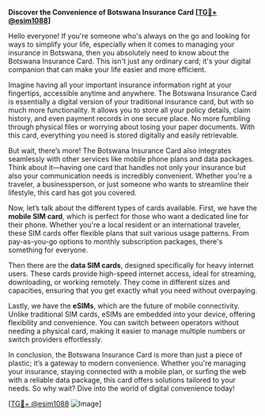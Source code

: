 **Discover the Convenience of Botswana Insurance Card [[TG💪+ @esim1088](https://t.me/s/esim1088)]**

Hello everyone! If you're someone who's always on the go and looking for ways to simplify your life, especially when it comes to managing your insurance in Botswana, then you absolutely need to know about the Botswana Insurance Card. This isn't just any ordinary card; it's your digital companion that can make your life easier and more efficient. 

Imagine having all your important insurance information right at your fingertips, accessible anytime and anywhere. The Botswana Insurance Card is essentially a digital version of your traditional insurance card, but with so much more functionality. It allows you to store all your policy details, claim history, and even payment records in one secure place. No more fumbling through physical files or worrying about losing your paper documents. With this card, everything you need is stored digitally and easily retrievable.

But wait, there’s more! The Botswana Insurance Card also integrates seamlessly with other services like mobile phone plans and data packages. Think about it—having one card that handles not only your insurance but also your communication needs is incredibly convenient. Whether you're a traveler, a businessperson, or just someone who wants to streamline their lifestyle, this card has got you covered.

Now, let’s talk about the different types of cards available. First, we have the **mobile SIM card**, which is perfect for those who want a dedicated line for their phone. Whether you're a local resident or an international traveler, these SIM cards offer flexible plans that suit various usage patterns. From pay-as-you-go options to monthly subscription packages, there's something for everyone.

Then there are the **data SIM cards**, designed specifically for heavy internet users. These cards provide high-speed internet access, ideal for streaming, downloading, or working remotely. They come in different sizes and capacities, ensuring that you get exactly what you need without overpaying.

Lastly, we have the **eSIMs**, which are the future of mobile connectivity. Unlike traditional SIM cards, eSIMs are embedded into your device, offering flexibility and convenience. You can switch between operators without needing a physical card, making it easier to manage multiple numbers or switch providers effortlessly.

In conclusion, the Botswana Insurance Card is more than just a piece of plastic; it’s a gateway to modern convenience. Whether you're managing your insurance, staying connected with a mobile plan, or surfing the web with a reliable data package, this card offers solutions tailored to your needs. So why wait? Dive into the world of digital convenience today!

[[TG💪+ @esim1088](https://t.me/s/esim1088) ![Image](https://i.postimg.cc/Y0z9fWf4/image.png)]